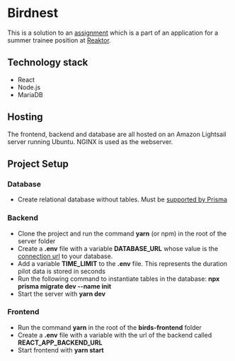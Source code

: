 # Birdnest
This is a solution to an [assignment](https://assignments.reaktor.com/birdnest/?_gl=1*pr88w8*_ga*MTExMDQ1MDgwNC4xNjczNTk1MjQ3*_ga_DX023XT0SX*MTY3Mzk0MzEyNS45LjEuMTY3Mzk0MzkwNi41Ny4wLjA) which is a part of an application for a summer trainee position at [Reaktor](https://www.reaktor.com/).

## Technology stack
- React
- Node.js
- MariaDB

## Hosting
The frontend, backend and database are all hosted on an Amazon Lightsail server running Ubuntu. NGINX is used as the webserver.

## Project Setup
### Database
- Create relational database without tables. Must be [supported by Prisma](https://www.prisma.io/docs/reference/database-reference/supported-databases)

### Backend
- Clone the project and run the command **yarn** (or npm) in the root of the server folder
- Create a **.env** file with a variable **DATABASE_URL** whose value is the [connection url](https://www.prisma.io/docs/reference/database-reference/connection-urls) to your database.
- Add a variable **TIME_LIMIT** to the **.env** file. This represents the duration pilot data is stored in seconds
- Run the following command to instantiate tables in the database:
**npx prisma migrate dev --name init**
- Start the server with **yarn dev**

### Frontend
- Run the command **yarn** in the root of the **birds-frontend** folder
- Create a **.env** file with a variable with the url of the backend called **REACT_APP_BACKEND_URL**
- Start frontend with **yarn start**
